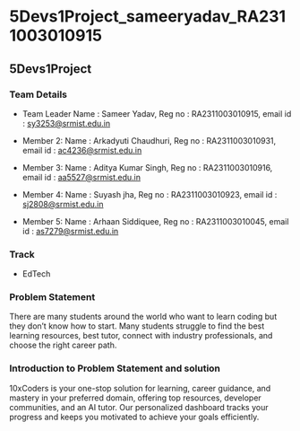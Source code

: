 # 5Devs1Project_sameeryadav_RA2311003010915

## 5Devs1Project

### Team Details

- Team Leader Name : Sameer Yadav, Reg no : RA2311003010915, email id : sy3253@srmist.edu.in

- Member 2: Name : Arkadyuti Chaudhuri, Reg no : RA2311003010931, email id : ac4236@srmist.edu.in

- Member 3: Name : Aditya Kumar Singh, Reg no : RA2311003010916, email id : aa5527@srmist.edu.in

- Member 4: Name : Suyash jha, Reg no : RA2311003010923, email id : sj2808@srmist.edu.in

- Member 5: Name : Arhaan Siddiquee, Reg no : RA2311003010045, email id : as7279@srmist.edu.in

### Track
- EdTech

### Problem Statement 

There are many students around the world who want to learn coding but they don’t know how to start. Many students struggle to find the best learning resources, best tutor, connect with industry professionals, and choose the right career path.

### Introduction to Problem Statement and solution 

10xCoders is your one-stop solution for learning, career guidance, and mastery in your preferred domain, offering top resources, developer communities, and an AI tutor. Our personalized dashboard tracks your progress and keeps you motivated to achieve your goals efficiently.

